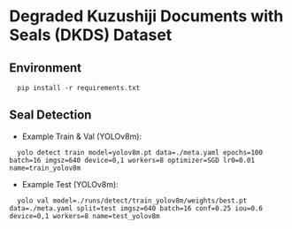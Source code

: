 # Degraded Kuzushiji Documents with Seals (DKDS) Dataset
## Environment
```
  pip install -r requirements.txt
```

## Seal Detection
* Example Train & Val (YOLOv8m):
```
  yolo detect train model=yolov8m.pt data=./meta.yaml epochs=100 batch=16 imgsz=640 device=0,1 workers=8 optimizer=SGD lr0=0.01 name=train_yolov8m
```
* Example Test (YOLOv8m):
```
  yolo val model=./runs/detect/train_yolov8m/weights/best.pt data=./meta.yaml split=test imgsz=640 batch=16 conf=0.25 iou=0.6 device=0,1 workers=8 name=test_yolov8m
```
